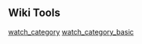 Wiki Tools
----------

[watch_category](watch_category)
[watch_category_basic](watch_category_basic)